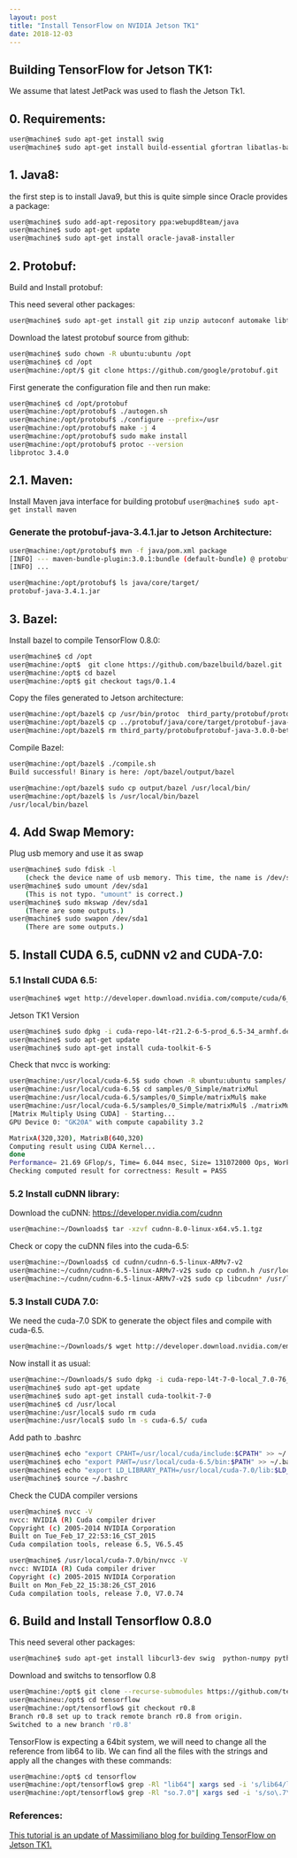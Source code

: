 ```yaml
---
layout: post
title: "Install TensorFlow on NVIDIA Jetson TK1"
date: 2018-12-03
---
```


## Building TensorFlow for Jetson TK1:
We assume that latest JetPack was used to flash the Jetson Tk1.

## 0. Requirements:
```bash
user@machine$ sudo apt-get install swig
user@machine$ sudo apt-get install build-essential gfortran libatlas-base-dev python-pip python-dev
```

## 1. Java8:
the first step is to install Java9, but this is quite simple since Oracle provides a package:
```bash
user@machine$ sudo add-apt-repository ppa:webupd8team/java
user@machine$ sudo apt-get update
user@machine$ sudo apt-get install oracle-java8-installer
```

## 2. Protobuf:
Build and Install protobuf:

This need several other packages:
```bash
user@machine$ sudo apt-get install git zip unzip autoconf automake libtool curl zlib1g-dev
```

Download the latest protobuf source from github:
```bash
user@machine$ sudo chown -R ubuntu:ubuntu /opt
user@machine$ cd /opt
user@machine:/opt/$ git clone https://github.com/google/protobuf.git
```

First generate the configuration file and then run make:
```bash
user@machine$ cd /opt/protobuf
user@machine:/opt/protobuf$ ./autogen.sh
user@machine:/opt/protobuf$ ./configure --prefix=/usr
user@machine:/opt/protobuf$ make -j 4
user@machine:/opt/protobuf$ sudo make install
user@machine:/opt/protobuf$ protoc --version
libprotoc 3.4.0
```

## 2.1. Maven:
Install Maven java interface for building protobuf
```user@machine$ sudo apt-get install maven```

### Generate the protobuf-java-3.4.1.jar to Jetson Architecture:
```bash
user@machine:/opt/protobuf$ mvn -f java/pom.xml package
[INFO] --- maven-bundle-plugin:3.0.1:bundle (default-bundle) @ protobuf-java-util ---
[INFO] ...

user@machine:/opt/protobuf$ ls java/core/target/
protobuf-java-3.4.1.jar
```

## 3. Bazel:
Install bazel to compile TensorFlow 0.8.0:
```bash
user@machine$ cd /opt
user@machine:/opt$  git clone https://github.com/bazelbuild/bazel.git
user@machine:/opt$ cd bazel
user@machine:/opt$ git checkout tags/0.1.4
```

Copy the files generated to Jetson architecture:
```bash
user@machine:/opt/bazel$ cp /usr/bin/protoc  third_party/protobuf/protoc-linux-arm32.exe
user@machine:/opt/bazel$ cp ../protobuf/java/core/target/protobuf-java-3.4.1.jar third_party/protobuf/protobuf-java-3.0.0-beta-1.jar
user@machine:/opt/bazel$ rm third_party/protobufprotobuf-java-3.0.0-beta-1.jar
```

Compile Bazel:
```bash
user@machine:/opt/bazel$ ./compile.sh
Build successful! Binary is here: /opt/bazel/output/bazel

user@machine:/opt/bazel$ sudo cp output/bazel /usr/local/bin/
user@machine:/opt/bazel$ ls /usr/local/bin/bazel
/usr/local/bin/bazel
```

## 4. Add Swap Memory:
Plug usb memory and use it as swap
```bash
user@machine$ sudo fdisk -l
    (check the device name of usb memory. This time, the name is /dev/sda1)  
user@machine$ sudo umount /dev/sda1     
    (This is not typo. "umount" is correct.)  
user@machine$ sudo mkswap /dev/sda1
    (There are some outputs.)
user@machine$ sudo swapon /dev/sda1
    (There are some outputs.)
```

## 5. Install CUDA 6.5, cuDNN v2 and CUDA-7.0:
### 5.1 Install CUDA 6.5:
```bash
user@machine$ wget http://developer.download.nvidia.com/compute/cuda/6_5/rel/installers/cuda-repo-l4t-r21.2-6-5-prod_6.5-34_armhf.deb
```

Jetson TK1 Version
```bash
user@machine$ sudo dpkg -i cuda-repo-l4t-r21.2-6-5-prod_6.5-34_armhf.deb   
user@machine$ sudo apt-get update 
user@machine$ sudo apt-get install cuda-toolkit-6-5
```

Check that nvcc is working:
```bash
user@machine:/usr/local/cuda-6.5$ sudo chown -R ubuntu:ubuntu samples/
user@machine:/usr/local/cuda-6.5$ cd samples/0_Simple/matrixMul
user@machine:/usr/local/cuda-6.5/samples/0_Simple/matrixMul$ make
user@machine:/usr/local/cuda-6.5/samples/0_Simple/matrixMul$ ./matrixMul
[Matrix Multiply Using CUDA] - Starting...
GPU Device 0: "GK20A" with compute capability 3.2

MatrixA(320,320), MatrixB(640,320)
Computing result using CUDA Kernel...
done
Performance= 21.69 GFlop/s, Time= 6.044 msec, Size= 131072000 Ops, WorkgroupSize= 1024 threads/block
Checking computed result for correctness: Result = PASS
```

### 5.2 Install cuDNN library:
Download the cuDNN: https://developer.nvidia.com/cudnn
```bash
user@machine:~/Downloads$ tar -xzvf cudnn-8.0-linux-x64.v5.1.tgz
```

Check or copy the cuDNN files into the cuda-6.5:
```bash
user@machine:~/Downloads$ cd cudnn/cudnn-6.5-linux-ARMv7-v2
user@machine:~/cudnn/cudnn-6.5-linux-ARMv7-v2$ sudo cp cudnn.h /usr/local/cuda-6.5/include
user@machine:~/cudnn/cudnn-6.5-linux-ARMv7-v2$ sudo cp libcudnn* /usr/local/cuda-6.5/lib
```

### 5.3 Install CUDA 7.0:
We need the cuda-7.0 SDK to generate the object files and compile with cuda-6.5.
```bash
user@machine:~/Downloads/$ wget http://developer.download.nvidia.com/embedded/L4T/r24_Release_v1.0/CUDA/cuda-repo-l4t-7-0-local_7.0-76_armhf.deb
```
Now install it as usual:
```bash
user@machine:~/Downloads/$ sudo dpkg -i cuda-repo-l4t-7-0-local_7.0-76_armhf.deb 
user@machine$ sudo apt-get update
user@machine$ sudo apt-get install cuda-toolkit-7-0
user@machine$ cd /usr/local   
user@machine:/usr/local$ sudo rm cuda   
user@machine:/usr/local$ sudo ln -s cuda-6.5/ cuda
```
Add path to .bashrc
```bash
user@machine$ echo "export CPAHT=/usr/local/cuda/include:$CPATH" >> ~/.bashrc   
user@machine$ echo "export PAHT=/usr/local/cuda-6.5/bin:$PATH" >> ~/.bashrc   
user@machine$ echo "export LD_LIBRARY_PATH=/usr/local/cuda-7.0/lib:$LD_LIBRARY_PATH" >> ~/.bashrc   
user@machine$ source ~/.bashrc 
```

Check the CUDA compiler versions
```bash
user@machine$ nvcc -V
nvcc: NVIDIA (R) Cuda compiler driver
Copyright (c) 2005-2014 NVIDIA Corporation
Built on Tue_Feb_17_22:53:16_CST_2015
Cuda compilation tools, release 6.5, V6.5.45

user@machine$ /usr/local/cuda-7.0/bin/nvcc -V
nvcc: NVIDIA (R) Cuda compiler driver
Copyright (c) 2005-2015 NVIDIA Corporation
Built on Mon_Feb_22_15:38:26_CST_2016
Cuda compilation tools, release 7.0, V7.0.74
```

## 6. Build and Install Tensorflow 0.8.0
This need several other packages:
```bash
user@machine$ sudo apt-get install libcurl3-dev swig  python-numpy python-dev 
```

Download and switchs to tensorflow 0.8
```bash
user@machine:/opt$ git clone --recurse-submodules https://github.com/tensorflow/tensorflow
user@machineu:/opt$ cd tensorflow
user@machine:/opt/tensorflow$ git checkout r0.8
Branch r0.8 set up to track remote branch r0.8 from origin.
Switched to a new branch 'r0.8'
```

TensorFlow is expecting a 64bit system, we will need to change all the reference from lib64 to lib.
We can find all the files with the strings and apply all the changes with these commands:
```bash
user@machine:/opt$ cd tensorflow
user@machine:/opt/tensorflow$ grep -Rl "lib64"| xargs sed -i 's/lib64/lib/g'
user@machine:/opt/tensorflow$ grep -Rl "so.7.0"| xargs sed -i 's/so\.7\.0/so\.6\.5/g' //Not used
```



### References:
[This tutorial is an update of Massimiliano blog for building TensorFlow on Jetson TK1.](https://cudamusing.blogspot.com/2015/11/building-tensorflow-for-jetson-tk1.html)

